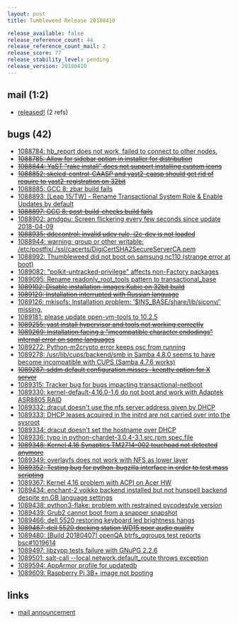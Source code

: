 ```yaml
---
layout: post
title: Tumbleweed Release 20180410

release_available: false
release_reference_count: 44
release_reference_count_mail: 2
release_score: 77
release_stability_level: pending
release_version: 20180410
---
```


## mail (1:2)

- [released!](https://lists.opensuse.org/opensuse-factory/2018-04/msg00457.html) (2 refs)

## bugs (42)

<!--more-->

- [1088784: hb_report does not work, failed to connect to other nodes.](https://bugzilla.opensuse.org/show_bug.cgi?id=1088784)
- ~~[1088785: Allow for sidebar option in installer for distribution](https://bugzilla.opensuse.org/show_bug.cgi?id=1088785)~~
- ~~[1088844: YaST "rake install" does not support installing custom icons](https://bugzilla.opensuse.org/show_bug.cgi?id=1088844)~~
- ~~[1088852: skelcd-control-CAASP and yast2-caasp should get rid of require to yast2-registration on 32bit](https://bugzilla.opensuse.org/show_bug.cgi?id=1088852)~~
- [1088885: GCC 8: zbar build fails](https://bugzilla.opensuse.org/show_bug.cgi?id=1088885)
- [1088893: [Leap 15/TW] - Rename Transactional System Role & Enable Updates by default](https://bugzilla.opensuse.org/show_bug.cgi?id=1088893)
- ~~[1088897: GCC 8: post-build-checks build fails](https://bugzilla.opensuse.org/show_bug.cgi?id=1088897)~~
- [1088902: amdgpu: Screen flickering every few seconds since update 2018-04-09](https://bugzilla.opensuse.org/show_bug.cgi?id=1088902)
- ~~[1088935: ddccontrol: invalid udev rule, i2c-dev is not loaded](https://bugzilla.opensuse.org/show_bug.cgi?id=1088935)~~
- [1088944: warning: group or other writable: /etc/postfix/./ssl/cacerts/DigiCertSHA2SecureServerCA.pem](https://bugzilla.opensuse.org/show_bug.cgi?id=1088944)
- [1088992: Thumbleweed did not boot on samsung nc110 (strange error at boot)](https://bugzilla.opensuse.org/show_bug.cgi?id=1088992)
- [1089082: "polkit-untracked-privilege" affects non-Factory packages](https://bugzilla.opensuse.org/show_bug.cgi?id=1089082)
- [1089095: Rename readonly_root_tools pattern to transactional_base](https://bugzilla.opensuse.org/show_bug.cgi?id=1089095)
- ~~[1089102: Disable installation-images:Kubic on 32bit build](https://bugzilla.opensuse.org/show_bug.cgi?id=1089102)~~
- ~~[1089120: Installation interrupted with Russian language](https://bugzilla.opensuse.org/show_bug.cgi?id=1089120)~~
- [1089126: mkisofs: Installation problem: '$INS_BASE/share/lib/siconv/' missing.](https://bugzilla.opensuse.org/show_bug.cgi?id=1089126)
- [1089181: please update open-vm-tools to 10.2.5](https://bugzilla.opensuse.org/show_bug.cgi?id=1089181)
- ~~[1089255: yast install hypervisor and tools not working correctly](https://bugzilla.opensuse.org/show_bug.cgi?id=1089255)~~
- ~~[1089269: Installation facing a "imcompatible character endodings" internal error on some languages](https://bugzilla.opensuse.org/show_bug.cgi?id=1089269)~~
- [1089272: Python-m2crypto error keeps osc from running](https://bugzilla.opensuse.org/show_bug.cgi?id=1089272)
- [1089278: /usr/lib/cups/backend/smb in Samba 4.8.0 seems to have become incompatible with CUPS (Samba 4.7.6 works)](https://bugzilla.opensuse.org/show_bug.cgi?id=1089278)
- ~~[1089287: sddm default configuration misses -keeptty option for X server](https://bugzilla.opensuse.org/show_bug.cgi?id=1089287)~~
- [1089315: Tracker bug for bugs impacting transactional-netboot](https://bugzilla.opensuse.org/show_bug.cgi?id=1089315)
- [1089330: kernel-default-4.16.0-1.6 do not boot and work with Adaptek ASR8805 RAID](https://bugzilla.opensuse.org/show_bug.cgi?id=1089330)
- [1089332: dracut doesn't use the nfs server address given by DHCP](https://bugzilla.opensuse.org/show_bug.cgi?id=1089332)
- [1089333: DHCP leases acquired in the initrd are not carried over into the sysroot](https://bugzilla.opensuse.org/show_bug.cgi?id=1089333)
- [1089334: dracut doesn't set the hostname over DHCP](https://bugzilla.opensuse.org/show_bug.cgi?id=1089334)
- [1089336: typo in python-chardet-3.0.4-3.1.src.rpm  spec.file](https://bugzilla.opensuse.org/show_bug.cgi?id=1089336)
- ~~[1089348: Kernel 4.16 Synaptics TM2714-002 touchpad not detected anymore](https://bugzilla.opensuse.org/show_bug.cgi?id=1089348)~~
- [1089349: overlayfs does not work with NFS as lower layer](https://bugzilla.opensuse.org/show_bug.cgi?id=1089349)
- ~~[1089352: Testing bug for python-bugzilla interface in order to test mass scripting](https://bugzilla.opensuse.org/show_bug.cgi?id=1089352)~~
- [1089367: Kernel 4.16 problem with ACPI on Acer HW](https://bugzilla.opensuse.org/show_bug.cgi?id=1089367)
- [1089434: enchant-2 voikko backend installed but not hunspell backend despite en.GB language settings](https://bugzilla.opensuse.org/show_bug.cgi?id=1089434)
- [1089438: python3-flake: problem with restrained pycodestyle version](https://bugzilla.opensuse.org/show_bug.cgi?id=1089438)
- [1089439: Grub2 cannot boot from a snapper snapshot](https://bugzilla.opensuse.org/show_bug.cgi?id=1089439)
- [1089466: dell 5520 restoring keyboard led brightness hangs](https://bugzilla.opensuse.org/show_bug.cgi?id=1089466)
- ~~[1089467: dell 5520 docking station WD15 poor audio quality](https://bugzilla.opensuse.org/show_bug.cgi?id=1089467)~~
- [1089480: [Build 20180407] openQA btrfs_qgroups test reports bsc#1019614](https://bugzilla.opensuse.org/show_bug.cgi?id=1089480)
- [1089497: libzypp tests failure with GNuPG 2.2.6](https://bugzilla.opensuse.org/show_bug.cgi?id=1089497)
- [1089501: salt-call --local network.default_route throws exception](https://bugzilla.opensuse.org/show_bug.cgi?id=1089501)
- [1089594: AppArmor profile for updatedb](https://bugzilla.opensuse.org/show_bug.cgi?id=1089594)
- [1089609: Raspberry Pi 3B+ image not booting](https://bugzilla.opensuse.org/show_bug.cgi?id=1089609)



## links

- [mail announcement](https://lists.opensuse.org/opensuse-factory/2018-04/msg00435.html)
